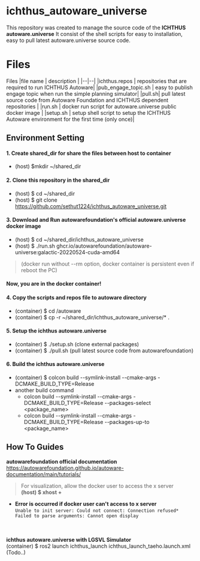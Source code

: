 # ichthus_autoware_universe

This repository was created to manage the source code of the **ICHTHUS autoware.universe**
It consist of the shell scripts for easy to installation, easy to pull latest autoware.universe source code.


# Files

Files
|file name  | description |
|--|--|
|ichthus.repos  | repositories that are required to run ICHTHUS Autoware|
|pub_engage_topic.sh | easy to publish engage topic when run the simple planning simulator|
|pull.sh| pull latest source code from Autoware Foundation and ICHTHUS dependent repositories |
|run.sh | docker run script for autoware.universe public docker image |
|setup.sh | setup shell script to setup the ICHTHUS Autoware environment for the first time (only once)|

## Environment Setting

#### 1. Create shared_dir for share the files between host to container 
* (host) $mkdir ~/shared_dir

#### 2. Clone this repository in the shared_dir
* (host) $ cd ~/shared_dir
* (host) $ git clone https://github.com/sethut1224/ichthus_autoware_universe.git
#### 3. Download and Run autowarefoundation's official autoware.universe docker image 
* (host) $ cd ~/shared_dir/ichthus_autoware_universe
* (host) $ ./run.sh ghcr.io/autowarefoundation/autoware-universe:galactic-20220524-cuda-amd64
> (docker run without --rm option, docker container is persistent even if reboot the PC)
#### Now, you are in the docker container!


#### 4. Copy the scripts and repos file to autoware directory
- (container) $ cd /autoware
- (container) $ cp -r ~/shared_dir/ichthus_autoware_universe/* .

#### 5. Setup the ichthus autoware.universe
- (container) $ ./setup.sh (clone external packages)
- (container) $ ./pull.sh (pull latest source code from autowarefoundation)
#### 6. Build the ichthus autoware.universe
- (container) $ colcon build --symlink-install --cmake-args -DCMAKE_BUILD_TYPE=Release
- another build command
	- colcon build --symlink-install --cmake-args -DCMAKE_BUILD_TYPE=Release --packages-select <package_name>
	- colcon build --symlink-install --cmake-args -DCMAKE_BUILD_TYPE=Release --packages-up-to <package_name>

## How To Guides

**autowarefoundation official documentation** \
https://autowarefoundation.github.io/autoware-documentation/main/tutorials/


>For visualization, allow the docker user to access the x server\
> **(host) $ xhost +**

- **Error is occurred  if docker user can't access to x server**\
`Unable to init server: Could not connect: Connection refused*
Failed to parse arguments: Cannot open display`

\
\
**ichthus autoware.universe with LGSVL Simulator**\
(container) $ ros2 launch ichthus_launch ichthus_launch_taeho.launch.xml
(Todo..)
